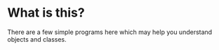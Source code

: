 # What is this?
There are a few simple programs here which may help you understand objects and classes.